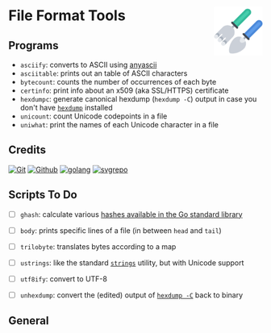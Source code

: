 # File Format Tools [<img alt="Logo for fftools" src="docs/favicon.svg" height="96" align="right"/>](https://www.fileformat.info/)


## Programs

- `asciify`: converts to ASCII using [anyascii](https://github.com/anyascii/anyascii)
- `asciitable`: prints out an table of ASCII characters
- `bytecount`: counts the number of occurrences of each byte
- `certinfo`: print info about an x509 (aka SSL/HTTPS) certificate
- `hexdumpc`: generate canonical hexdump (`hexdump -C`) output in case you don't have [`hexdump`](https://man7.org/linux/man-pages/man1/hexdump.1.html) installed
- `unicount`: count Unicode codepoints in a file
- `uniwhat`: print the names of each Unicode character in a file

## Credits

[![Git](https://www.vectorlogo.zone/logos/git-scm/git-scm-ar21.svg)](https://git-scm.com/ "Version control")
[![Github](https://www.vectorlogo.zone/logos/github/github-ar21.svg)](https://github.com/ "Code hosting")
[![golang](https://www.vectorlogo.zone/logos/golang/golang-ar21.svg)](https://golang.org/ "Programming language")
[![svgrepo](https://www.vectorlogo.zone/logos/svgrepo/svgrepo-ar21.svg)](https://www.svgrepo.com/svg/276165/gardening-tools-rake "Icon")

## Scripts To Do

- [ ] `ghash`: calculate various [hashes available in the Go standard library](https://pkg.go.dev/crypto#Hash)
- [ ] `body`: prints specific lines of a file (in between `head` and `tail`)
- [ ] `trilobyte`: translates bytes according to a map
- [ ] `ustrings`: like the standard [`strings`](https://man7.org/linux/man-pages/man1/strings.1.html) utility, but with Unicode support
- [ ] `utf8ify`: convert to UTF-8
- [ ] `unhexdump`: convert the (edited) output of [`hexdump -C`](https://man7.org/linux/man-pages/man1/hexdump.1.html) back to binary


## General
